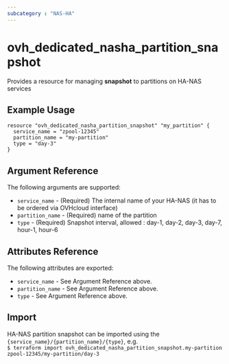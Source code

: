 ```yaml
---
subcategory : "NAS-HA"
---
```


# ovh_dedicated_nasha_partition_snapshot

Provides a resource for managing **snapshot** to partitions on HA-NAS services

## Example Usage

```hcl
resource "ovh_dedicated_nasha_partition_snapshot" "my_partition" {
  service_name = "zpool-12345"
  partition_name = "my-partition"
  type = "day-3"
}
```

## Argument Reference

The following arguments are supported:

* `service_name` - (Required) The internal name of your HA-NAS (it has to be ordered via OVHcloud interface)
* `partition_name` - (Required) name of the partition
* `type` - (Required) Snapshot interval, allowed : day-1, day-2, day-3, day-7, hour-1, hour-6

## Attributes Reference

The following attributes are exported:

* `service_name` - See Argument Reference above.
* `partition_name` - See Argument Reference above.
* `type` - See Argument Reference above.

## Import

HA-NAS partition snapshot can be imported using the `{service_name}/{partition_name}/{type}`, e.g.  
`$ terraform import ovh_dedicated_nasha_partition_snapshot.my-partition zpool-12345/my-partition/day-3`

